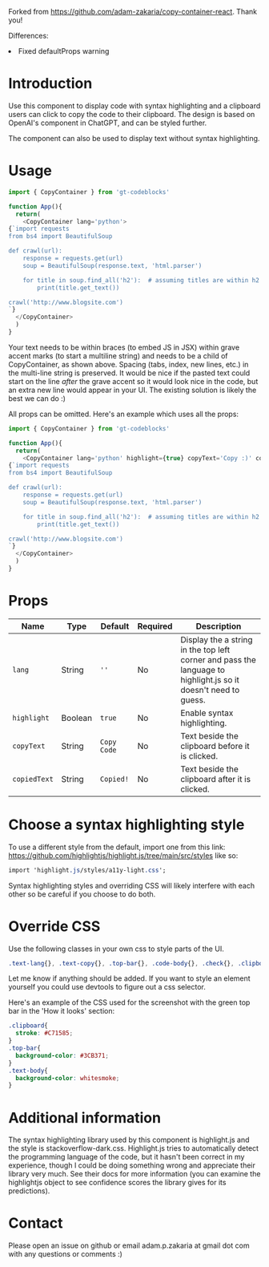 Forked from <a href='https://github.com/adam-zakaria/copy-container-react'>https://github.com/adam-zakaria/copy-container-react</a>. Thank you!

Differences:
<li>Fixed defaultProps warning</li>

# Introduction
Use this component to display code with syntax highlighting and a clipboard users can click to copy the code to their clipboard. The design is based on OpenAI's component in ChatGPT, and can be styled further.

The component can also be used to display text without syntax highlighting.

# Usage
```javascript
import { CopyContainer } from 'gt-codeblocks'

function App(){
  return(
    <CopyContainer lang='python'>
{`import requests
from bs4 import BeautifulSoup

def crawl(url):
    response = requests.get(url)
    soup = BeautifulSoup(response.text, 'html.parser')

    for title in soup.find_all('h2'):  # assuming titles are within h2 tags
        print(title.get_text())

crawl('http://www.blogsite.com')
`}
  </CopyContainer>
  ) 
} 
```

Your text needs to be within braces (to embed JS in JSX) within grave accent marks (to start a multiline string) and needs to be a child of CopyContainer, as shown above. Spacing (tabs, index, new lines, etc.) in the multi-line string is preserved. It would be nice if the pasted text could start on the line *after* the grave accent so it would look nice in the code, but an extra new line would appear in your UI. The existing solution is likely the best we can do :)

All props can be omitted. Here's an example which uses all the props:
```javascript
import { CopyContainer } from 'gt-codeblocks'

function App(){
  return(
    <CopyContainer lang='python' highlight={true} copyText='Copy :)' copiedText='Yay :)'>
{`import requests
from bs4 import BeautifulSoup

def crawl(url):
    response = requests.get(url)
    soup = BeautifulSoup(response.text, 'html.parser')

    for title in soup.find_all('h2'):  # assuming titles are within h2 tags
        print(title.get_text())

crawl('http://www.blogsite.com')
`}
  </CopyContainer>
  ) 
} 
```


# Props

| Name  | Type  | Default | Required | Description |
|-------|-------|---------|----------|-------------|
| `lang` | String |  `''` | No  | Display the a string in the top left corner and pass the language to highlight.js so it doesn't need to guess. |
| `highlight` | Boolean |  `true`  | No | Enable syntax highlighting. |
| `copyText` | String | `Copy Code` | No | Text beside the clipboard before it is clicked. |
| `copiedText` | String | `Copied!` | No | Text beside the clipboard after it is clicked. |

# Choose a syntax highlighting style
To use a different style from the default, import one from this link:
https://github.com/highlightjs/highlight.js/tree/main/src/styles
like so:
```css
import 'highlight.js/styles/a11y-light.css';
```
Syntax highlighting styles and overriding CSS will likely interfere with each other so be careful if you choose to do both.

# Override CSS
Use the following classes in your own css to style parts of the UI.
```css
.text-lang{}, .text-copy{}, .top-bar{}, .code-body{}, .check{}, .clipboard{}
```

Let me know if anything should be added. If you want to style an element yourself you could use devtools to figure out a css selector.

Here's an example of the CSS used for the screenshot with the green top bar in the 'How it looks' section:

```css
.clipboard{
  stroke: #C71585;
}
.top-bar{
  background-color: #3CB371;
}
.text-body{
  background-color: whitesmoke;
}
```

# Additional information
The syntax highlighting library used by this component is highlight.js and the style is stackoverflow-dark.css. Highlight.js tries to automatically detect the programming language of the code, but it hasn't been correct in my experience, though I could be doing something wrong and appreciate their library very much. See their docs for more information (you can examine the highlightjs object to see confidence scores the library gives for its predictions).

# Contact
Please open an issue on github or email adam.p.zakaria at gmail dot com with any questions or comments :)
